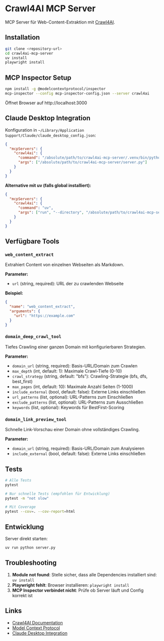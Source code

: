 # Crawl4AI MCP Server

MCP Server für Web-Content-Extraktion mit [Crawl4AI](https://github.com/unclecode/crawl4ai).

## Installation

```bash
git clone <repository-url>
cd crawl4ai-mcp-server
uv install
playwright install
```

## MCP Inspector Setup

```bash
npm install -g @modelcontextprotocol/inspector
mcp-inspector --config mcp-inspector-config.json --server crawl4ai
```

Öffnet Browser auf http://localhost:3000

## Claude Desktop Integration

Konfiguration in `~/Library/Application Support/Claude/claude_desktop_config.json`:

```json
{
  "mcpServers": {
    "crawl4ai": {
      "command": "/absolute/path/to/crawl4ai-mcp-server/.venv/bin/python",
      "args": ["/absolute/path/to/crawl4ai-mcp-server/server.py"]
    }
  }
}
```

**Alternative mit uv (falls global installiert):**
```json
{
  "mcpServers": {
    "crawl4ai": {
      "command": "uv",
      "args": ["run", "--directory", "/absolute/path/to/crawl4ai-mcp-server", "python", "server.py"]
    }
  }
}
```

## Verfügbare Tools

### `web_content_extract`
Extrahiert Content von einzelnen Webseiten als Markdown.

**Parameter:**
- `url` (string, required): URL der zu crawlenden Webseite

**Beispiel:**
```json
{
  "name": "web_content_extract",
  "arguments": {
    "url": "https://example.com"
  }
}
```

### `domain_deep_crawl_tool`
Tiefes Crawling einer ganzen Domain mit konfigurierbaren Strategien.

**Parameter:**
- `domain_url` (string, required): Basis-URL/Domain zum Crawlen
- `max_depth` (int, default: 1): Maximale Crawl-Tiefe (0-10)
- `crawl_strategy` (string, default: "bfs"): Crawling-Strategie (bfs, dfs, best_first)
- `max_pages` (int, default: 10): Maximale Anzahl Seiten (1-1000)
- `include_external` (bool, default: false): Externe Links einschließen
- `url_patterns` (list, optional): URL-Patterns zum Einschließen
- `exclude_patterns` (list, optional): URL-Patterns zum Ausschließen
- `keywords` (list, optional): Keywords für BestFirst-Scoring

### `domain_link_preview_tool`
Schnelle Link-Vorschau einer Domain ohne vollständiges Crawling.

**Parameter:**
- `domain_url` (string, required): Basis-URL/Domain zum Analysieren  
- `include_external` (bool, default: false): Externe Links einschließen

## Tests

```bash
# Alle Tests
pytest

# Nur schnelle Tests (empfohlen für Entwicklung)
pytest -m "not slow"

# Mit Coverage
pytest --cov=. --cov-report=html
```

## Entwicklung

Server direkt starten:
```bash
uv run python server.py
```

## Troubleshooting

1. **Module not found**: Stelle sicher, dass alle Dependencies installiert sind: `uv install`
2. **Playwright fehlt**: Browser installieren: `playwright install`
3. **MCP Inspector verbindet nicht**: Prüfe ob Server läuft und Config korrekt ist

## Links

- [Crawl4AI Documentation](https://github.com/unclecode/crawl4ai)
- [Model Context Protocol](https://spec.modelcontextprotocol.io/)
- [Claude Desktop Integration](https://docs.anthropic.com/en/docs/build-with-claude/mcp)